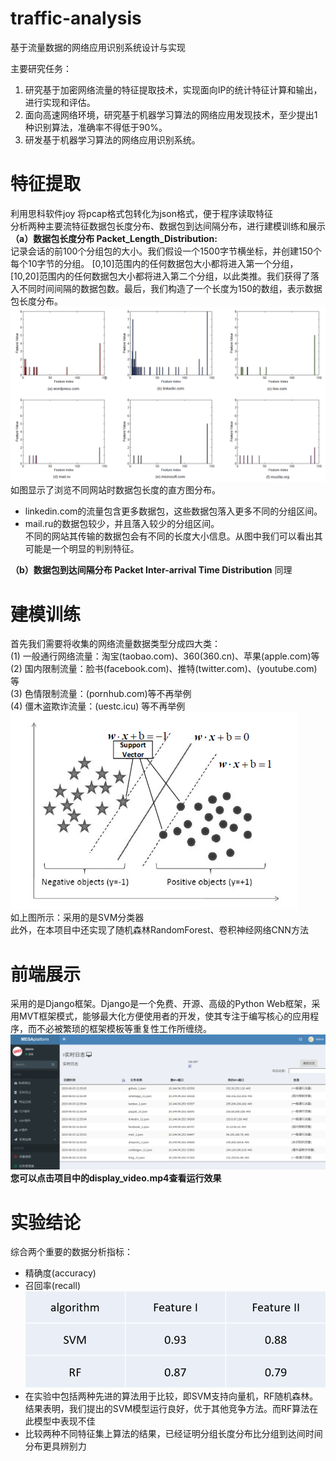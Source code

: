 # traffic-analysis
基于流量数据的网络应用识别系统设计与实现

主要研究任务：
1. 研究基于加密网络流量的特征提取技术，实现面向IP的统计特征计算和输出，进行实现和评估。
2. 面向高速网络环境，研究基于机器学习算法的网络应用发现技术，至少提出1种识别算法，准确率不得低于90%。
3. 研发基于机器学习算法的网络应用识别系统。

# 特征提取
利用思科软件joy 将pcap格式包转化为json格式，便于程序读取特征  
分析两种主要流特征数据包长度分布、数据包到达间隔分布，进行建模训练和展示  
<b>（a）数据包长度分布 Packet_Length_Distribution:</b>  
记录会话的前100个分组包的大小。我们假设一个1500字节横坐标，并创建150个每个10字节的分组。 [0,10]范围内的任何数据包大小都将进入第一个分组，[10,20]范围内的任何数据包大小都将进入第二个分组，以此类推。我们获得了落入不同时间间隔的数据包数。最后，我们构造了一个长度为150的数组，表示数据包长度分布。  
![](./picture/feature.png)  
如图显示了浏览不同网站时数据包长度的直方图分布。  
* linkedin.com的流量包含更多数据包，这些数据包落入更多不同的分组区间。  
* mail.ru的数据包较少，并且落入较少的分组区间。  
不同的网站其传输的数据包会有不同的长度大小信息。从图中我们可以看出其可能是一个明显的判别特征。  

<b>（b）数据包到达间隔分布	Packet Inter-arrival Time Distribution</b> 同理  
# 建模训练
首先我们需要将收集的网络流量数据类型分成四大类：  
(1) 一般通行网络流量：淘宝(taobao.com)、360(360.cn)、苹果(apple.com)等  
(2) 国内限制流量：脸书(facebook.com)、推特(twitter.com)、(youtube.com)等  
(3) 色情限制流量：(pornhub.com)等不再举例  
(4) 僵木盗欺诈流量：(uestc.icu) 等不再举例  
![](./picture/svm.png)  
如上图所示：采用的是SVM分类器  
此外，在本项目中还实现了随机森林RandomForest、卷积神经网络CNN方法  
# 前端展示
采用的是Django框架。Django是一个免费、开源、高级的Python Web框架，采用MVT框架模式，能够最大化方便使用者的开发，使其专注于编写核心的应用程序，而不必被繁琐的框架模板等重复性工作所缠绕。
![](./picture/display.png)
<b>您可以点击项目中的display_video.mp4查看运行效果</b> 

# 实验结论
综合两个重要的数据分析指标：
* 精确度(accuracy)
* 召回率(recall)
![](./picture/conclusion.png)
* 在实验中包括两种先进的算法用于比较，即SVM支持向量机，RF随机森林。结果表明，我们提出的SVM模型运行良好，优于其他竞争方法。而RF算法在此模型中表现不佳  
* 比较两种不同特征集上算法的结果，已经证明分组长度分布比分组到达间时间分布更具辨别力

